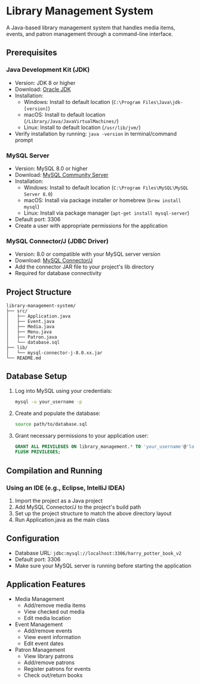 # Library Management System

A Java-based library management system that handles media items, events, and patron management through a command-line interface.

## Prerequisites

### Java Development Kit (JDK)
- Version: JDK 8 or higher
- Download: [Oracle JDK](https://www.oracle.com/java/technologies/downloads/)
- Installation:
  - Windows: Install to default location (`C:\Program Files\Java\jdk-[version]`)
  - macOS: Install to default location (`/Library/Java/JavaVirtualMachines/`)
  - Linux: Install to default location (`/usr/lib/jvm/`)
- Verify installation by running: `java -version` in terminal/command prompt

### MySQL Server
- Version: MySQL 8.0 or higher
- Download: [MySQL Community Server](https://dev.mysql.com/downloads/mysql/)
- Installation:
  - Windows: Install to default location (`C:\Program Files\MySQL\MySQL Server 8.0`)
  - macOS: Install via package installer or homebrew (`brew install mysql`)
  - Linux: Install via package manager (`apt-get install mysql-server`)
- Default port: 3306
- Create a user with appropriate permissions for the application

### MySQL Connector/J (JDBC Driver)
- Version: 8.0 or compatible with your MySQL server version
- Download: [MySQL Connector/J](https://dev.mysql.com/downloads/connector/j/)
- Add the connector JAR file to your project's lib directory
- Required for database connectivity

## Project Structure
```
library-management-system/
├── src/
│   ├── Application.java
│   ├── Event.java
│   ├── Media.java
│   ├── Menu.java
│   ├── Patron.java
│   └── database.sql
├── lib/
│   └── mysql-connector-j-8.0.xx.jar
└── README.md
```

## Database Setup
1. Log into MySQL using your credentials:
   ```bash
   mysql -u your_username -p
   ```

2. Create and populate the database:
   ```bash
   source path/to/database.sql
   ```

3. Grant necessary permissions to your application user:
   ```sql
   GRANT ALL PRIVILEGES ON library_management.* TO 'your_username'@'localhost';
   FLUSH PRIVILEGES;
   ```

## Compilation and Running

### Using an IDE (e.g., Eclipse, IntelliJ IDEA)
1. Import the project as a Java project
2. Add MySQL Connector/J to the project's build path
3. Set up the project structure to match the above directory layout
4. Run Application.java as the main class

## Configuration
- Database URL: `jdbc:mysql://localhost:3306/harry_potter_book_v2`
- Default port: 3306
- Make sure your MySQL server is running before starting the application

## Application Features
- Media Management
  - Add/remove media items
  - View checked out media
  - Edit media location
- Event Management
  - Add/remove events
  - View event information
  - Edit event dates
- Patron Management
  - View library patrons
  - Add/remove patrons
  - Register patrons for events
  - Check out/return books

